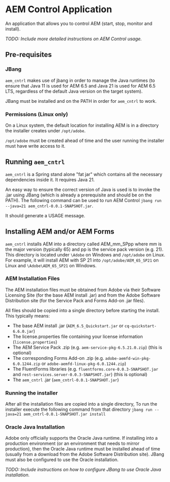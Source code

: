 # AEM Control Application

An application that allows you to control AEM (start, stop, monitor and install).  

_TODO: Include more detailed instructions on AEM Control usage._

## Pre-requisites

### JBang
`aem_cntrl` makes use of jbang in order to manage the Java runtimes 
(to ensure that Java 11 is used for AEM 6.5 and Java 21 is used for AEM 6.5 LTS, 
regardless of the default Java version on the target system).

JBang must be installed and on the PATH in order for `aem_cntrl` to work.

### Permissions (Linux only)
On a Linux system, the default location for installing AEM is in a directory the installer
creates under `/opt/adobe`.

`/opt/adobe` must be created ahead of time and the user running the installer must have
write access to it.

## Running `aem_cntrl`
`aem_cntrl` is a Spring stand alone "fat jar" which contains all the necessary dependencies
inside it.  It requires Java 21. 

An easy way to ensure the correct version of Java is used is to invoke the .jar using JBang
(which is already a prerequisite and should be on the PATH).  The following command can be used
to run AEM Control `jbang run --java=21 aem_cntrl-0.0.1-SNAPSHOT.jar`.

It should generate a USAGE message.

## Installing AEM and/or AEM Forms

`aem_cntrl` installs AEM into a directory called AEM_mm_SPpp where mm is the major version (typically 65) and pp is the service pack version (e.g. 21). 
This directory is located under `\Adobe` on Windows and `/opt/adobe` on Linux. 
For example, it will install AEM with SP 21 into `/opt/adobe/AEM_65_SP21` on Linux and `\Adobe\AEM_65_SP21` on Windows.

### AEM Installation Files
The AEM installation files must be obtained from Adobe via their Software Licensing Site 
(for the base AEM install .jar) and from the Adobe Software Distribution site (for the
Service Pack and Forms Add-on .jar files).

All files should be copied into a single directory before starting the install.  This typically means:
* The base AEM install .jar (`AEM_6.5_Quickstart.jar` or `cq-quickstart-6.6.0.jar`)
* The license.properties file containing your license information (`license.properties`)
* The AEM Service Pack .zip (e.g. `aem-service-pkg-6.5.21.0.zip`) (this is optional)
* The corresponding Forms Add-on .zip (e.g. `adobe-aemfd-win-pkg-6.0.1244.zip` or `adobe-aemfd-linux-pkg-6.0.1244.zip`)
* The FluentForms libraries (e.g. `fluentforms.core-0.0.3-SNAPSHOT.jar` and `rest-services.server-0.0.3-SNAPSHOT.jar`) (this is optional)
* The `aem_cntrl` .jar (`aem_cntrl-0.0.1-SNAPSHOT.jar`)

### Running the installer
After all the installation files are copied into a single directory, To run the installer execute the following command from that directory `jbang run --java=21 aem_cntrl-0.0.1-SNAPSHOT.jar install`

### Oracle Java Installation
Adobe only officially supports the Oracle Java runtime.  If installing into a production environment 
(or an environment that needs to mirror production), then the Oracle Java runtime must be installed
ahead of time (usually from a download from the Adobe Software Distribution site).  JBang must
also be configured to use the Oracle installation.

_TODO: Include instructions on how to configure JBang to use Oracle Java installation._

